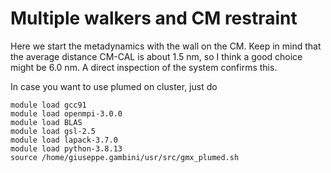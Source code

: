 
# Multiple walkers and CM restraint

Here we start the metadynamics with the wall on the CM. Keep in mind that the average distance CM-CAL is about 1.5 nm, so I think a good choice might be 6.0 nm. A direct inspection of the system confirms this.




In case you want to use plumed on cluster, just do
```
module load gcc91
module load openmpi-3.0.0
module load BLAS
module load gsl-2.5
module load lapack-3.7.0
module load python-3.8.13 
source /home/giuseppe.gambini/usr/src/gmx_plumed.sh
```

